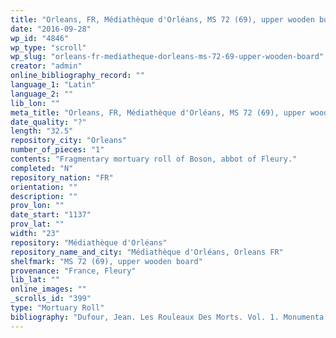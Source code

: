 ```yaml
---
title: "Orleans, FR, Médiathèque d'Orléans, MS 72 (69), upper wooden board"
date: "2016-09-28"
wp_id: "4846"
wp_type: "scroll"
wp_slug: "orleans-fr-mediatheque-dorleans-ms-72-69-upper-wooden-board"
creator: "admin"
online_bibliography_record: ""
language_1: "Latin"
language_2: ""
lib_lon: ""
meta_title: "Orleans, FR, Médiathèque d'Orléans, MS 72 (69), upper wooden board"
date_quality: "?"
length: "32.5"
repository_city: "Orleans"
number_of_pieces: "1"
contents: "Fragmentary mortuary roll of Boson, abbot of Fleury."
completed: "N"
repository_nation: "FR"
orientation: ""
description: ""
prov_lon: ""
date_start: "1137"
prov_lat: ""
width: "23"
repository: "Médiathèque d'Orléans"
repository_name_and_city: "Médiathèque d'Orléans, Orleans FR"
shelfmark: "MS 72 (69), upper wooden board"
provenance: "France, Fleury"
lib_lat: ""
online_images: ""
_scrolls_id: "399"
type: "Mortuary Roll"
bibliography: "Dufour, Jean. Les Rouleaux Des Morts. Vol. 1. Monumenta Palaeographica Medii Aevi. Series Gallica. Turnhout: Brepols, 2009. no. 129."
---
```



